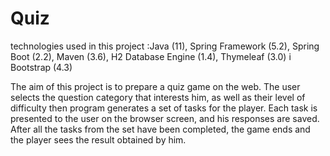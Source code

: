 #  Quiz

technologies used in this project :Java (11), Spring Framework (5.2), Spring Boot (2.2), Maven (3.6), H2 Database Engine (1.4), Thymeleaf (3.0) i Bootstrap (4.3)

The aim of this project is to prepare a quiz game on the web.
The user selects the question category that interests him, as well as their level of difficulty then program generates a set of tasks for the player.
Each task is presented to the user on the browser screen, and his responses are saved.
After all the tasks from the set have been completed, the game ends and the player sees the result obtained by him.
